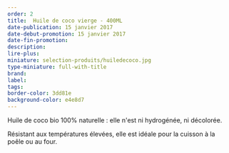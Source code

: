 ```yaml
---
order: 2
title:  Huile de coco vierge - 400ML
date-publication: 15 janvier 2017
date-debut-promotion: 15 janvier 2017
date-fin-promotion:
description: 
lire-plus:
miniature: selection-produits/huiledecoco.jpg
type-miniature: full-with-title
brand:
label: 
tags:
border-color: 3dd81e
background-color: e4e8d7
---
```


Huile de coco bio 100% naturelle : elle n'est ni hydrogénée, ni décolorée.

Résistant aux températures élevées, elle est idéale pour la cuisson à la poêle ou au four.

